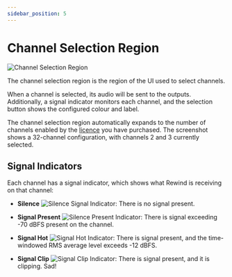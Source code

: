 ```yaml
---
sidebar_position: 5
---
```


# Channel Selection Region
![Channel Selection Region](/img/rewind/channel-selection.png)

The channel selection region is the region of the UI used to select channels.

When a channel is selected, its audio will be sent to the outputs. Additionally, a signal indicator
monitors each channel, and the selection button shows the configured colour and label.

The channel selection region automatically expands to the number of channels enabled by the
[licence](licensing.md) you have purchased. The screenshot shows a 32-channel configuration, with
channels 2 and 3 currently selected.

## Signal Indicators
Each channel has a signal indicator, which shows what Rewind is receiving on that channel:

* **Silence** ![Silence Signal Indicator](/img/rewind/ui-audioind-silence.png): There is no signal
  present.

* **Signal Present** ![Silence Present Indicator](/img/rewind/ui-audioind-signal.png): There is
  signal exceeding -70 dBFS present on the channel.

* **Signal Hot** ![Signal Hot Indicator](/img/rewind/ui-audioind-hot.png): There is signal present,
  and the time-windowed RMS average level exceeds -12 dBFS.

* **Signal Clip** ![Signal Clip Indicator](/img/rewind/ui-audioind-clip.png): There is signal present,
  and it is clipping. Sad!
